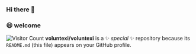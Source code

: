 ### Hi there 👋
<!-- [![Anurag's GitHub stats](https://github-readme-stats.vercel.app/api?username=voluntexi)](https://github.com/anuraghazra/github-readme-stats) -->

### 😄 welcome
![Visitor Count](https://profile-counter.glitch.me/Christmas/count.svg)
**voluntexi/voluntexi** is a ✨ _special_ ✨ repository because its `README.md` (this file) appears on your GitHub profile.
<!-- 
Here are some ideas to get you started:

- 🔭 I’m currently working on ...
- 🌱 I’m currently learning ...
- 👯 I’m looking to collaborate on ...
- 🤔 I’m looking for help with ...
- 💬 Ask me about ...
- 📫 How to reach me: ...
- 😄 Pronouns: ...
- ⚡ Fun fact: ...
--> 

